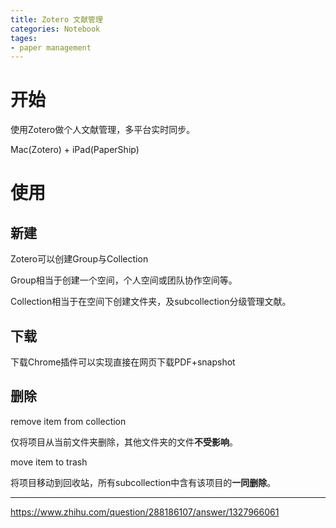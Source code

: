 ```yaml
---
title: Zotero 文献管理
categories: Notebook
tages:
- paper management
---
```


# 开始

使用Zotero做个人文献管理，多平台实时同步。

Mac(Zotero) + iPad(PaperShip)

# 使用

## 新建

Zotero可以创建Group与Collection

Group相当于创建一个空间，个人空间或团队协作空间等。

Collection相当于在空间下创建文件夹，及subcollection分级管理文献。

## 下载

下载Chrome插件可以实现直接在网页下载PDF+snapshot

## 删除

remove item from collection

仅将项目从当前文件夹删除，其他文件夹的文件**不受影响**。

move item to trash

将项目移动到回收站，所有subcollection中含有该项目的**一同删除**。







----

https://www.zhihu.com/question/288186107/answer/1327966061

